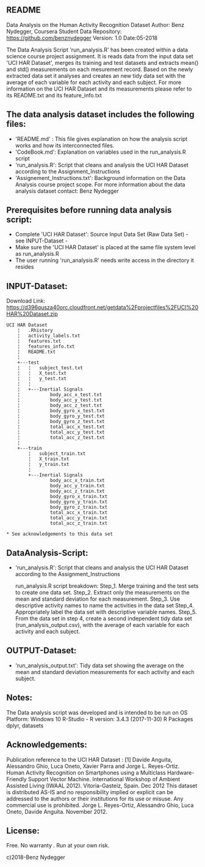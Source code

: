 

## README

Data Analysis on the Human Activity Recognition Dataset
Author: Benz Nydegger, Coursera Student
Data Repository: https://github.com/benznydegger
Version: 1.0
Date:05-2018


The Data Analysis Script 'run_analysis.R' has been created within a data science course project assignment.
It is reads data from the input data set 'UCI HAR Dataset', merges its training and test datasets and extracts mean() and std() measurements on each mesurement record.
Based on the newly extracted data set it analyses and creates an new tidy data set with the average of each variable for each activity and each subject.
For more information on the UCI HAR Dataset and its measurements please refer to its README.txt and its feature_info.txt

## The data analysis dataset includes the following files:

- 'README.md' : This file  gives explanation on how the analysis script works and how its interconnected files.
- 'CodeBook.md': Explanation on variables used in the run_analysis.R script
- 'run_analysis.R': Script that cleans and analysis the UCI HAR Dataset according to the Assignment_Instructions
- 'Assignement_Instructions.txt': Background information on the Data Analysis course project scope.
For more information about the data analysis dataset contact: Benz Nydegger

## Prerequisites before running data analysis script:

- Complete 'UCI HAR Dataset': Source Input Data Set (Raw Data Set) - see INPUT-Dataset -
- Make sure the 'UCI HAR Dataset' is placed at the same file system level as run_analysis.R
- The user running 'run_analysis.R' needs write access in the directory it resides

## INPUT-Dataset:

Download Link: https://d396qusza40orc.cloudfront.net/getdata%2Fprojectfiles%2FUCI%20HAR%20Dataset.zip

	UCI HAR Dataset
	    ¦   .Rhistory
	    ¦   activity_labels.txt
	    ¦   features.txt
	    ¦   features_info.txt
	    ¦   README.txt
	    ¦
	    +---test
	    ¦   ¦   subject_test.txt
	    ¦   ¦   X_test.txt
	    ¦   ¦   y_test.txt
	    ¦   ¦
	    ¦   +---Inertial Signals
	    ¦           body_acc_x_test.txt
	    ¦           body_acc_y_test.txt
	    ¦           body_acc_z_test.txt
	    ¦           body_gyro_x_test.txt
	    ¦           body_gyro_y_test.txt
	    ¦           body_gyro_z_test.txt
	    ¦           total_acc_x_test.txt
	    ¦           total_acc_y_test.txt
	    ¦           total_acc_z_test.txt
	    ¦
	    +---train
	        ¦   subject_train.txt
	        ¦   X_train.txt
	        ¦   y_train.txt
	        ¦
	        +---Inertial Signals
	                body_acc_x_train.txt
	                body_acc_y_train.txt
	                body_acc_z_train.txt
	                body_gyro_x_train.txt
	                body_gyro_y_train.txt
	                body_gyro_z_train.txt
	                total_acc_x_train.txt
	                total_acc_y_train.txt
	                total_acc_z_train.txt

	* See acknowledgements to this data set


## DataAnalysis-Script:

- 'run_analysis.R': Script that cleans and analysis the UCI HAR Dataset according to the Assignment_Instructions

	run_analysis.R script breakdown:
		Step_1. Merge training and the test sets to create one data set.
		Step_2. Extract only the measurements on the mean and standard deviation for each measurement.
		Step_3. Use descriptive activity names to name the activities in the data set
		Step_4. Appropriately label the data set with descriptive variable names.
		Step_5. From the data set in step 4, create a second independent tidy  data set (run_analysis_output.csv), with the average of each variable for each activity and each subject.
	

## OUTPUT-Dataset:
- 'run_analysis_output.txt':  Tidy data set showing the average on the mean and standard deviation measurements for each activity and  each subject.


## Notes: 
The Data analysis script was developed and is intended to be run on
	OS Platform: Windows 10
	R-Studio - R version: 3.4.3 (2017-11-30)
	R Packages dplyr, datasets


## Acknowledgements:
Publication reference to the UCI HAR Dataset  :
[1] Davide Anguita, Alessandro Ghio, Luca Oneto, Xavier Parra and Jorge L. Reyes-Ortiz. Human Activity Recognition on Smartphones using a Multiclass Hardware-Friendly Support Vector Machine. International Workshop of Ambient Assisted Living (IWAAL 2012). Vitoria-Gasteiz, Spain. Dec 2012
This dataset is distributed AS-IS and no responsibility implied or explicit can be addressed to the authors or their institutions for its use or misuse. Any commercial use is prohibited.
Jorge L. Reyes-Ortiz, Alessandro Ghio, Luca Oneto, Davide Anguita. November 2012.


## License:
Free. No warranty . Run at your own risk.


c)2018-Benz Nydegger
